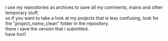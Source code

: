 i use my repositories as archives to save all my comments, mains and other temporary stuff, <br>
so if you want to take a look at my projects that is less confusing, look for the "*project_name*_clean" folder in the repository. <br>
there i save the version that i submitted. <br>
have fun!!
